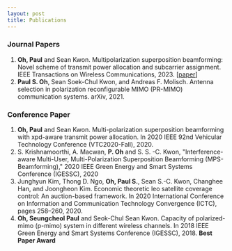 ```yaml
---
layout: post
title: Publications
---
```


### Journal Papers
1. **Oh, Paul** and Sean Kwon. Multipolarization superposition beamforming: Novel scheme of transmit power allocation and subcarrier assignment. IEEE Transactions on Wireless Communications, 2023. [[paper](https://arxiv.org/abs/2404.02757)]
2. **Paul S. Oh**, Sean Soek-Chul Kwon, and Andreas F. Molisch. Antenna selection in polarization reconfigurable MIMO (PR-MIMO) communication systems. arXiv, 2021.

### Conference Paper
1. **Oh, Paul** and Sean Kwon. Multi-polarization superposition beamforming with xpd-aware transmit power allocation. In 2020 IEEE 92nd Vehicular Technology Conference (VTC2020-Fall), 2020.
2. S. Krishnamoorthi, A. Macwan, **P. Oh** and S. S. -C. Kwon, "Interference-aware Multi-User, Multi-Polarization Superposition Beamforming (MPS-Beamforming)," 2020 IEEE Green Energy and Smart Systems Conference (IGESSC), 2020
3. Junghyun Kim, Thong D. Ngo, **Oh, Paul S.**, Sean S.-C. Kwon, Changhee Han, and Joongheon Kim. Economic theoretic leo satellite coverage control: An auction-based framework. In 2020 International Conference on Information and Communication Technology Convergence (ICTC), pages 258–260, 2020.
4. **Oh, Seungcheol Paul** and Seok-Chul Sean Kwon. Capacity of polarized-mimo (p-mimo) system in different wireless channels. In 2018 IEEE Green Energy and Smart Systems Conference (IGESSC), 2018. **Best Paper Award**
